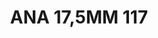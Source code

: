 ---
title: ANA 17,5MM 117
date: 
draft: false

# descripcion
description : Anillo de plata 925 y ónix

materials: Plata 925

color: 

dimensions: 17.5mm diámetro

code: 05-29-1384

type: "Anillos"

categories: []

price: $10.400,00

price_eftvo: $8.840,00

# Images
# first image will be shown in the product page
images:
  # - image: "images/path_to_image"
  # La ubicacion de las imagenes es imagenes/Anillos/Anillos.Nácar/05-29-1384-ana-17,5mm-117
  - image: "./images/anillos/nácar/05-29-1384-ana-17,5mm-117.jpg"
---